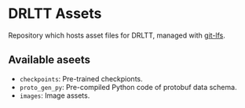 # DRLTT Assets

Repository which hosts asset files for DRLTT, managed with [git-lfs](https://git-lfs.com/).

## Available aseets

- `checkpoints`: Pre-trained checkpionts.
- `proto_gen_py`: Pre-compiled Python code of protobuf data schema.
- `images`: Image assets.
